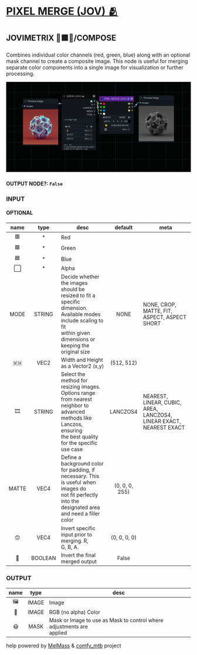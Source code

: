# [PIXEL MERGE (JOV) 🫂](https://raw.githubusercontent.com/Amorano/Jovimetrix-examples/master/node/PIXEL%20MERGE/PIXEL%20MERGE.md)

## JOVIMETRIX 🔺🟩🔵/COMPOSE

Combines individual color channels (red, green, blue) along with an optional mask channel to create a composite image. This node is useful for merging separate color components into a single image for visualization or further processing.

![PIXEL MERGE](https://raw.githubusercontent.com/Amorano/Jovimetrix-examples/master/node/PIXEL%20MERGE/PIXEL%20MERGE.png)

#### OUTPUT NODE?: `False`

### INPUT

#### OPTIONAL

name | type | desc | default | meta
:---:|:---:|---|:---:|---
🟥  |  *  | Red |  | 
🟩  |  *  | Green |  | 
🟦  |  *  | Blue |  | 
⬜  |  *  | Alpha |  | 
MODE  |  STRING  | Decide whether the images should be<br>resized to fit a specific dimension.<br>Available modes include scaling to fit<br>within given dimensions or keeping the<br>original size | NONE | NONE, CROP, MATTE, FIT, ASPECT, ASPECT<br>SHORT
🇼🇭  |  VEC2  | Width and Height as a Vector2 (x,y) | (512, 512) | 
🎞️  |  STRING  | Select the method for resizing images.<br>Options range from nearest neighbor to<br>advanced methods like Lanczos, ensuring<br>the best quality for the specific use case | LANCZOS4 | NEAREST, LINEAR, CUBIC, AREA, LANCZOS4,<br>LINEAR EXACT, NEAREST EXACT
MATTE  |  VEC4  | Define a background color for padding, if<br>necessary. This is useful when images do<br>not fit perfectly into the designated area<br>and need a filler color | (0, 0, 0, 255) | 
🙃  |  VEC4  | Invert specific input prior to merging. R,<br>G, B, A. | (0, 0, 0, 0) | 
🔳  |  BOOLEAN  | Invert the final merged output | False | 

### OUTPUT

name | type | desc
:---:|:---:|---
🖼️  |  IMAGE  | Image 
🌈  |  IMAGE  | RGB (no alpha) Color 
😷  |  MASK  | Mask or Image to use as Mask to control where adjustments are<br>applied 

help powered by [MelMass](https://github.com/melMass) & [comfy_mtb](https://github.com/melMass/comfy_mtb) project